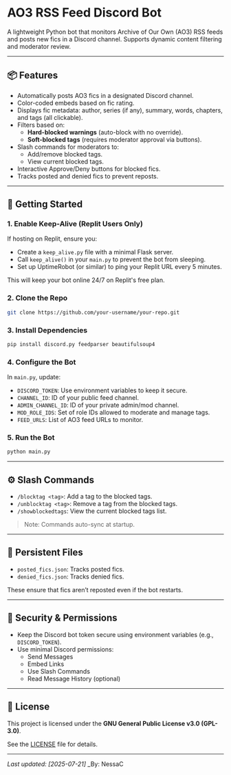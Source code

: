 # AO3 RSS Feed Discord Bot

A lightweight Python bot that monitors Archive of Our Own (AO3) RSS feeds and posts new fics in a Discord channel. Supports dynamic content filtering and moderator review.

---

## 📦 Features

- Automatically posts AO3 fics in a designated Discord channel.
- Color-coded embeds based on fic rating.
- Displays fic metadata: author, series (if any), summary, words, chapters, and tags (all clickable).
- Filters based on:
  - **Hard-blocked warnings** (auto-block with no override).
  - **Soft-blocked tags** (requires moderator approval via buttons).
- Slash commands for moderators to:
  - Add/remove blocked tags.
  - View current blocked tags.
- Interactive Approve/Deny buttons for blocked fics.
- Tracks posted and denied fics to prevent reposts.

---

## 🚀 Getting Started

### 1. Enable Keep-Alive (Replit Users Only)

If hosting on Replit, ensure you:
- Create a `keep_alive.py` file with a minimal Flask server.
- Call `keep_alive()` in your `main.py` to prevent the bot from sleeping.
- Set up UptimeRobot (or similar) to ping your Replit URL every 5 minutes.

This will keep your bot online 24/7 on Replit's free plan.

### 2. Clone the Repo

```bash
git clone https://github.com/your-username/your-repo.git
```

### 3. Install Dependencies

```bash
pip install discord.py feedparser beautifulsoup4
```

### 4. Configure the Bot

In `main.py`, update:

- `DISCORD_TOKEN`: Use environment variables to keep it secure.
- `CHANNEL_ID`: ID of your public feed channel.
- `ADMIN_CHANNEL_ID`: ID of your private admin/mod channel.
- `MOD_ROLE_IDS`: Set of role IDs allowed to moderate and manage tags.
- `FEED_URLS`: List of AO3 feed URLs to monitor.

### 5. Run the Bot

```bash
python main.py
```

---

## ⚙️ Slash Commands

- `/blocktag <tag>`: Add a tag to the blocked tags.
- `/unblocktag <tag>`: Remove a tag from the blocked tags.
- `/showblockedtags`: View the current blocked tags list.

> Note: Commands auto-sync at startup.

---

## 📁 Persistent Files

- `posted_fics.json`: Tracks posted fics.
- `denied_fics.json`: Tracks denied fics.

These ensure that fics aren’t reposted even if the bot restarts.

---

## 🔐 Security & Permissions

- Keep the Discord bot token secure using environment variables (e.g., `DISCORD_TOKEN`).
- Use minimal Discord permissions:
  - Send Messages
  - Embed Links
  - Use Slash Commands
  - Read Message History (optional)

---

## 📄 License

This project is licensed under the **GNU General Public License v3.0 (GPL-3.0)**.

See the [LICENSE](LICENSE) file for details.

---

_Last updated: [2025-07-21]_
_By: NessaC
